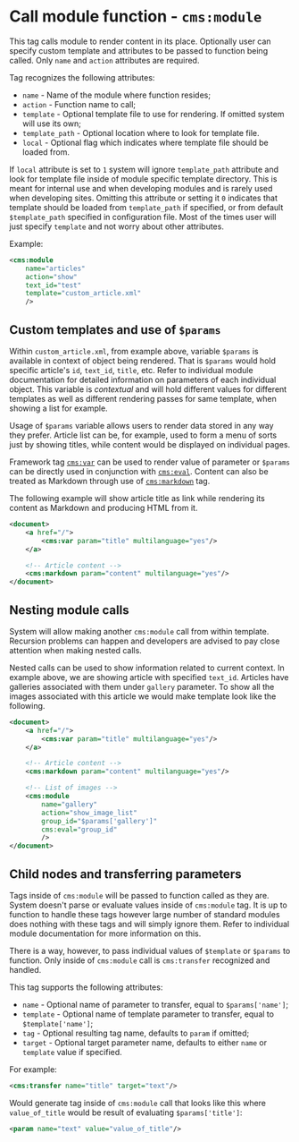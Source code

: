 # Call module function - `cms:module`

This tag calls module to render content in its place. Optionally user can specify custom template and attributes to be passed to function being called. Only `name` and `action` attributes are required.

Tag recognizes the following attributes:

- `name` - Name of the module where function resides;
- `action` - Function name to call;
- `template` - Optional template file to use for rendering. If omitted system will use its own;
- `template_path` - Optional location where to look for template file.
- `local` - Optional flag which indicates where template file should be loaded from.

If `local` attribute is set to `1` system will ignore `template_path` attribute and look for template file inside of module specific template directory. This is meant for internal use and when developing modules and is rarely used when developing sites. Omitting this attribute or setting it `0` indicates that template should be loaded from `template_path` if specified, or from default `$template_path` specified in configuration file. Most of the times user will just specify `template` and not worry about other attributes.

Example:

```xml
<cms:module
	name="articles"
	action="show"
	text_id="test"
	template="custom_article.xml"
	/>
```


## Custom templates and use of `$params`

Within `custom_article.xml`, from example above, variable `$params` is available in context of object being rendered. That is `$params` would hold specific article's `id`, `text_id`, `title`, etc. Refer to individual module documentation for detailed information on parameters of each individual object. This variable is _contextual_ and will hold different values for different templates as well as different rendering passes for same template, when showing a list for example.

Usage of `$params` variable allows users to render data stored in any way they prefer. Article list can be, for example, used to form a menu of sorts just by showing titles, while content would be displayed on individual pages.

Framework tag [`cms:var`](var.markdown) can be used to render value of parameter or `$params` can be directly used in conjunction with [`cms:eval`](eval.markdown). Content can also be treated as Markdown through use of [`cms:markdown`](markdown.markdown) tag.

The following example will show article title as link while rendering its content as Markdown and producing HTML from it.

```xml
<document>
	<a href="/">
		<cms:var param="title" multilanguage="yes"/>
	</a>

	<!-- Article content -->
	<cms:markdown param="content" multilanguage="yes"/>
</document>
```


## Nesting module calls

System will allow making another `cms:module` call from within template. Recursion problems can happen and developers are advised to pay close attention when making nested calls.

Nested calls can be used to show information related to current context. In example above, we are showing article with specified `text_id`. Articles have galleries associated with them under `gallery` parameter. To show all the images associated with this article we would make template look like the following.

```xml
<document>
	<a href="/">
		<cms:var param="title" multilanguage="yes"/>
	</a>

	<!-- Article content -->
	<cms:markdown param="content" multilanguage="yes"/>

	<!-- List of images -->
	<cms:module
		name="gallery"
		action="show_image_list"
		group_id="$params['gallery']"
		cms:eval="group_id"
		/>
</document>
```


## Child nodes and transferring parameters

Tags inside of `cms:module` will be passed to function called as they are. System doesn't parse or evaluate values inside of `cms:module` tag. It is up to function to handle these tags however large number of standard modules does nothing with these tags and will simply ignore them. Refer to individual module documentation for more information on this.

There is a way, however, to pass individual values of `$template` or `$params` to function. Only inside of `cms:module` call is `cms:transfer` recognized and handled.

This tag supports the following attributes:

- `name` - Optional name of parameter to transfer, equal to `$params['name']`;
- `template` - Optional name of template parameter to transfer, equal to `$template['name']`;
- `tag` - Optional resulting tag name, defaults to `param` if omitted;
- `target` - Optional target parameter name, defaults to either `name` or `template` value if specified.

For example:

```xml
<cms:transfer name="title" target="text"/>
```

Would generate tag inside of `cms:module` call that looks like this where `value_of_title` would be result of evaluating `$params['title']`:

```xml
<param name="text" value="value_of_title"/>
```
